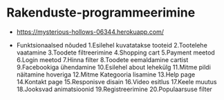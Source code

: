 # Rakenduste-programmeerimine
- https://mysterious-hollows-06344.herokuapp.com/

- Funktsionaalsed nõuded
1.Esilehel kuvatatakse tooteid
2.Tootelehe vaatamine
3.Toodete filtreerimine
4.Shopping cart
5.Payment meetod
6.Login meetod
7.Hinna filter
8.Toodete eemaldamine cartist
9.Facebookiga ühendamine
10.Esilehel about lehekülg
11.Mitme pildi näitamine hoveriga
12.Mitme Kategooria lisamine
13.Help page
14.Kontakt page
15.Responisve disain
16.Video esitlus
17.Keele muutus
18.Jooksvad animatsioonid
19.Registreerimine
20.Populaarsuse filter